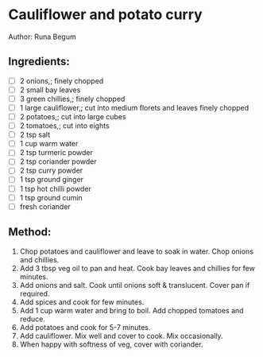 # Cauliflower and potato curry
Author: Runa Begum


## Ingredients:
- [ ] 2 onions,; finely chopped
- [ ] 2 small bay leaves
- [ ] 3 green chillies,; finely chopped
- [ ] 1 large cauliflower,; cut into medium florets and leaves finely chopped
- [ ] 2 potatoes,; cut into large cubes
- [ ] 2 tomatoes,; cut into eights
- [ ] 2 tsp salt
- [ ] 1 cup warm water
- [ ] 2 tsp turmeric powder
- [ ] 2 tsp coriander powder
- [ ] 2 tsp curry powder
- [ ] 1 tsp ground ginger
- [ ] 1 tsp hot chilli powder
- [ ] 1 tsp ground cumin
- [ ] fresh coriander

## Method:
1. Chop potatoes and cauliflower and leave to soak in water. Chop onions and chillies.
2. Add 3 tbsp veg oil to pan and heat. Cook bay leaves and chillies for few minutes.
3. Add onions and salt. Cook until onions soft & translucent. Cover pan if required.
4. Add spices and cook for few minutes.
5. Add 1 cup warm water and bring to boil. Add chopped tomatoes and reduce.
6. Add potatoes and cook for 5-7 minutes.
7. Add cauliflower. Mix well and cover to cook. Mix occasionally.
8. When happy with softness of veg, cover with coriander.
<!--stackedit_data:
eyJoaXN0b3J5IjpbLTE2OTkxMzg1NDddfQ==
-->